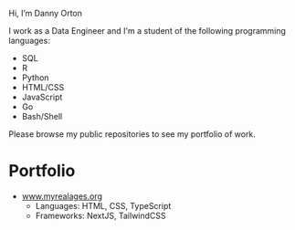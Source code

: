 Hi, I’m Danny Orton

I work as a Data Engineer and I'm a student of the following programming languages:

* SQL
* R
* Python
* HTML/CSS
* JavaScript
* Go
* Bash/Shell

Please browse my public repositories to see my portfolio of work.

# Portfolio
* www.myrealages.org
  * Languages: HTML, CSS, TypeScript
  * Frameworks: NextJS, TailwindCSS
